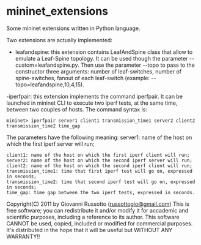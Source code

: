 # mininet_extensions
Some mininet extensions written in Python language.

Two extensions are actually implemented:

- leafandspine: this extension contains LeafAndSpine class that allow to emulate a Leaf-Spine topology. It can be used though the parameter --custom=leafandspine.py. Then use the parameter --topo to pass to the constructor three arguments: number of leaf-switches, number of spine-switches, fanout of each leaf-switch (example: --topo=leafandspine,10,4,15).

-iperfpair: this extension implements the command iperfpair. It can be launched in mininet CLI to execute two iperf tests, at the same time, between two couples of hosts. The command syntax is:

    mininet> iperfpair server1 client1 transmission_time1 server2 client2 transmission_time2 time_gap

 The parameters have the following meaning:
    server1: name of the host on which the first iperf server will run;
    
    client1: name of the host on which the first iperf client will run;
    server2: name of the host on which the second iperf server will run;
    client2: name of the host on which the second iperf client will run;
    transmission_time1: time that first iperf test will go on, expressed in seconds;
    transmission_time2: time that second iperf test will go on, expressed in seconds;
    time_gap: time gap between the two iperf tests, expressed in seconds.
    
Copyright(C) 2011 by Giovanni Russotto (russottogio@gmail.com) This is free software; you can redistribute it and/or modify it for accademic and scientific purposes, including a reference to its author. This software CANNOT be used, copied, included or modified for commercial purposes. It's distributed in the hope that it will be useful but WITHOUT ANY WARRANTY!!
